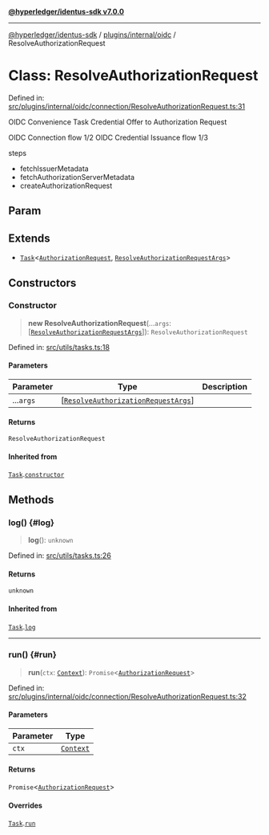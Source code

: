 [**@hyperledger/identus-sdk v7.0.0**](../../../../README.md)

***

[@hyperledger/identus-sdk](../../../../README.md) / [plugins/internal/oidc](../README.md) / ResolveAuthorizationRequest

# Class: ResolveAuthorizationRequest

Defined in: [src/plugins/internal/oidc/connection/ResolveAuthorizationRequest.ts:31](https://github.com/hyperledger/identus-edge-agent-sdk-ts/blob/96423ee84b124a31ce63036d9d623d1cb73a13c2/src/plugins/internal/oidc/connection/ResolveAuthorizationRequest.ts#L31)

OIDC Convenience Task
Credential Offer to Authorization Request

OIDC Connection flow 1/2
OIDC Credential Issuance flow 1/3

steps
  - fetchIssuerMetadata
  - fetchAuthorizationServerMetadata
  - createAuthorizationRequest

## Param

## Extends

- [`Task`](../../../../overview/namespaces/Utils/classes/Task.md)\<[`AuthorizationRequest`](AuthorizationRequest.md), [`ResolveAuthorizationRequestArgs`](../interfaces/ResolveAuthorizationRequestArgs.md)\>

## Constructors

### Constructor

> **new ResolveAuthorizationRequest**(...`args`: \[[`ResolveAuthorizationRequestArgs`](../interfaces/ResolveAuthorizationRequestArgs.md)\]): `ResolveAuthorizationRequest`

Defined in: [src/utils/tasks.ts:18](https://github.com/hyperledger/identus-edge-agent-sdk-ts/blob/96423ee84b124a31ce63036d9d623d1cb73a13c2/src/utils/tasks.ts#L18)

#### Parameters

| Parameter | Type | Description |
| ------ | ------ | ------ |
| ...`args` | \[[`ResolveAuthorizationRequestArgs`](../interfaces/ResolveAuthorizationRequestArgs.md)\] |  |

#### Returns

`ResolveAuthorizationRequest`

#### Inherited from

[`Task`](../../../../overview/namespaces/Utils/classes/Task.md).[`constructor`](../../../../overview/namespaces/Utils/classes/Task.md#constructor)

## Methods

### log() {#log}

> **log**(): `unknown`

Defined in: [src/utils/tasks.ts:26](https://github.com/hyperledger/identus-edge-agent-sdk-ts/blob/96423ee84b124a31ce63036d9d623d1cb73a13c2/src/utils/tasks.ts#L26)

#### Returns

`unknown`

#### Inherited from

[`Task`](../../../../overview/namespaces/Utils/classes/Task.md).[`log`](../../../../overview/namespaces/Utils/classes/Task.md#log)

***

### run() {#run}

> **run**(`ctx`: [`Context`](../type-aliases/Context.md)): `Promise`\<[`AuthorizationRequest`](AuthorizationRequest.md)\>

Defined in: [src/plugins/internal/oidc/connection/ResolveAuthorizationRequest.ts:32](https://github.com/hyperledger/identus-edge-agent-sdk-ts/blob/96423ee84b124a31ce63036d9d623d1cb73a13c2/src/plugins/internal/oidc/connection/ResolveAuthorizationRequest.ts#L32)

#### Parameters

| Parameter | Type |
| ------ | ------ |
| `ctx` | [`Context`](../type-aliases/Context.md) |

#### Returns

`Promise`\<[`AuthorizationRequest`](AuthorizationRequest.md)\>

#### Overrides

[`Task`](../../../../overview/namespaces/Utils/classes/Task.md).[`run`](../../../../overview/namespaces/Utils/classes/Task.md#run)
